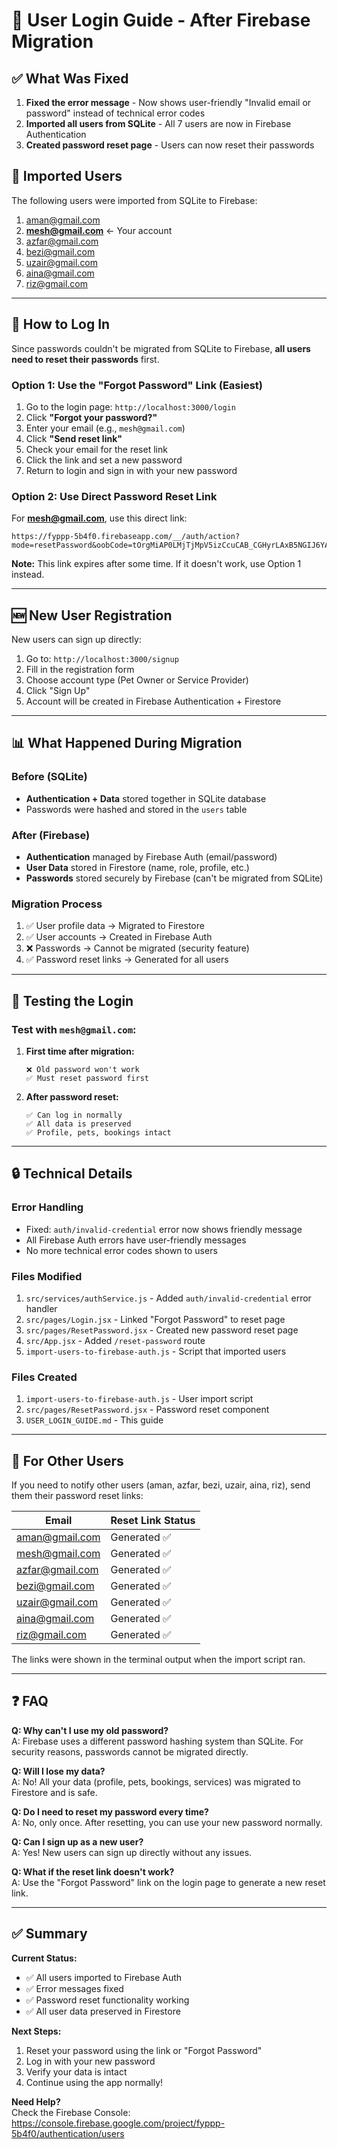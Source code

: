 # 🔐 User Login Guide - After Firebase Migration

## ✅ What Was Fixed

1. **Fixed the error message** - Now shows user-friendly "Invalid email or password" instead of technical error codes
2. **Imported all users from SQLite** - All 7 users are now in Firebase Authentication
3. **Created password reset page** - Users can now reset their passwords

## 📧 Imported Users

The following users were imported from SQLite to Firebase:

1. aman@gmail.com
2. **mesh@gmail.com** ← Your account
3. azfar@gmail.com
4. bezi@gmail.com
5. uzair@gmail.com
6. aina@gmail.com
7. riz@gmail.com

---

## 🔑 How to Log In

Since passwords couldn't be migrated from SQLite to Firebase, **all users need to reset their passwords** first.

### Option 1: Use the "Forgot Password" Link (Easiest)

1. Go to the login page: `http://localhost:3000/login`
2. Click **"Forgot your password?"**
3. Enter your email (e.g., `mesh@gmail.com`)
4. Click **"Send reset link"**
5. Check your email for the reset link
6. Click the link and set a new password
7. Return to login and sign in with your new password

### Option 2: Use Direct Password Reset Link

For **mesh@gmail.com**, use this direct link:

```
https://fyppp-5b4f0.firebaseapp.com/__/auth/action?mode=resetPassword&oobCode=tOrgMiAP0LMjTjMpV5izCcuCAB_CGHyrLAxB5NGIJ6YAAAGZ7s64DA&apiKey=AIzaSyDhnIYqPmw8bOk6EnqAh9LPVsaN0EOx2bM&lang=en
```

**Note:** This link expires after some time. If it doesn't work, use Option 1 instead.

---

## 🆕 New User Registration

New users can sign up directly:

1. Go to: `http://localhost:3000/signup`
2. Fill in the registration form
3. Choose account type (Pet Owner or Service Provider)
4. Click "Sign Up"
5. Account will be created in Firebase Authentication + Firestore

---

## 📊 What Happened During Migration

### Before (SQLite)
- **Authentication + Data** stored together in SQLite database
- Passwords were hashed and stored in the `users` table

### After (Firebase)
- **Authentication** managed by Firebase Auth (email/password)
- **User Data** stored in Firestore (name, role, profile, etc.)
- **Passwords** stored securely by Firebase (can't be migrated from SQLite)

### Migration Process
1. ✅ User profile data → Migrated to Firestore
2. ✅ User accounts → Created in Firebase Auth
3. ❌ Passwords → Cannot be migrated (security feature)
4. ✅ Password reset links → Generated for all users

---

## 🚀 Testing the Login

### Test with `mesh@gmail.com`:

1. **First time after migration:**
   ```
   ❌ Old password won't work
   ✅ Must reset password first
   ```

2. **After password reset:**
   ```
   ✅ Can log in normally
   ✅ All data is preserved
   ✅ Profile, pets, bookings intact
   ```

---

## 🔒 Technical Details

### Error Handling
- Fixed: `auth/invalid-credential` error now shows friendly message
- All Firebase Auth errors have user-friendly messages
- No more technical error codes shown to users

### Files Modified
1. `src/services/authService.js` - Added `auth/invalid-credential` error handler
2. `src/pages/Login.jsx` - Linked "Forgot Password" to reset page
3. `src/pages/ResetPassword.jsx` - Created new password reset page
4. `src/App.jsx` - Added `/reset-password` route
5. `import-users-to-firebase-auth.js` - Script that imported users

### Files Created
1. `import-users-to-firebase-auth.js` - User import script
2. `src/pages/ResetPassword.jsx` - Password reset component
3. `USER_LOGIN_GUIDE.md` - This guide

---

## 📝 For Other Users

If you need to notify other users (aman, azfar, bezi, uzair, aina, riz), send them their password reset links:

| Email | Reset Link Status |
|-------|------------------|
| aman@gmail.com | Generated ✅ |
| mesh@gmail.com | Generated ✅ |
| azfar@gmail.com | Generated ✅ |
| bezi@gmail.com | Generated ✅ |
| uzair@gmail.com | Generated ✅ |
| aina@gmail.com | Generated ✅ |
| riz@gmail.com | Generated ✅ |

The links were shown in the terminal output when the import script ran.

---

## ❓ FAQ

**Q: Why can't I use my old password?**  
A: Firebase uses a different password hashing system than SQLite. For security reasons, passwords cannot be migrated directly.

**Q: Will I lose my data?**  
A: No! All your data (profile, pets, bookings, services) was migrated to Firestore and is safe.

**Q: Do I need to reset my password every time?**  
A: No, only once. After resetting, you can use your new password normally.

**Q: Can I sign up as a new user?**  
A: Yes! New users can sign up directly without any issues.

**Q: What if the reset link doesn't work?**  
A: Use the "Forgot Password" link on the login page to generate a new reset link.

---

## ✅ Summary

**Current Status:**
- ✅ All users imported to Firebase Auth
- ✅ Error messages fixed
- ✅ Password reset functionality working
- ✅ All user data preserved in Firestore

**Next Steps:**
1. Reset your password using the link or "Forgot Password"
2. Log in with your new password
3. Verify your data is intact
4. Continue using the app normally!

**Need Help?**  
Check the Firebase Console: https://console.firebase.google.com/project/fyppp-5b4f0/authentication/users

